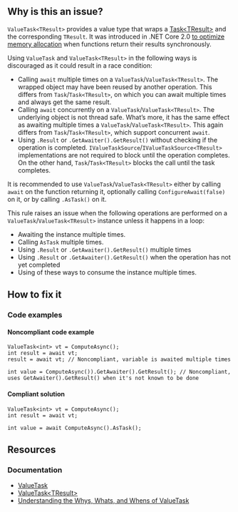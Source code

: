 ## Why is this an issue?
 
`ValueTask<TResult>` provides a value type that wraps a [Task&lt;TResult&gt;](https://learn.microsoft.com/en-us/dotnet/api/system.threading.tasks.task-1) and the corresponding `TResult`. It was introduced in .NET Core 2.0 [to optimize
memory allocation](https://devblogs.microsoft.com/dotnet/understanding-the-whys-whats-and-whens-of-valuetask) when functions return their results synchronously.
 
Using `ValueTask` and `ValueTask<TResult>` in the following ways is discouraged as it could result in a race condition:
 
- Calling `await` multiple times on a `ValueTask`/`ValueTask<TResult>`. The wrapped object may have been
  reused by another operation. This differs from `Task`/`Task<TResult>`, on which you can await multiple times and always
  get the same result.
- Calling `await` concurrently on a `ValueTask`/`ValueTask<TResult>`. The underlying object is not thread
  safe. What’s more, it has the same effect as awaiting multiple times a `ValueTask`/`ValueTask<TResult>`. This again
  differs from `Task`/`Task<TResult>`, which support concurrent `await`.
- Using `.Result` or `.GetAwaiter().GetResult()` without checking if the operation is completed.
  `IValueTaskSource`/`IValueTaskSource<TResult>` implementations are not required to block until the operation completes.
  On the other hand, `Task`/`Task<TResult>` blocks the call until the task completes.

It is recommended to use `ValueTask`/`ValueTask<TResult>` either by calling `await` on the function returning it, optionally calling `ConfigureAwait(false)` on it, or by calling `.AsTask()` on it.
 
This rule raises an issue when the following operations are performed on a `ValueTask`/`ValueTask<TResult>` instance unless it happens in a loop:

- Awaiting the instance multiple times.
- Calling `AsTask` multiple times.
- Using `.Result` or `.GetAwaiter().GetResult()` multiple times
- Using `.Result` or `.GetAwaiter().GetResult()` when the operation has not yet completed
- Using of these ways to consume the instance multiple times.

## How to fix it
 
### Code examples
 
#### Noncompliant code example

    ValueTask<int> vt = ComputeAsync();
    int result = await vt;
    result = await vt; // Noncompliant, variable is awaited multiple times
    
    int value = ComputeAsync()).GetAwaiter().GetResult(); // Noncompliant, uses GetAwaiter().GetResult() when it's not known to be done

#### Compliant solution

    ValueTask<int> vt = ComputeAsync();
    int result = await vt;
    
    int value = await ComputeAsync().AsTask();

## Resources
 
### Documentation

- [ValueTask](https://learn.microsoft.com/en-us/dotnet/api/system.threading.tasks.valuetask)
- [ValueTask&lt;TResult&gt;](https://learn.microsoft.com/en-us/dotnet/api/system.threading.tasks.valuetask-1)
- [Understanding the Whys, Whats,
  and Whens of ValueTask](https://blogs.msdn.microsoft.com/dotnet/2018/11/07/understanding-the-whys-whats-and-whens-of-valuetask)